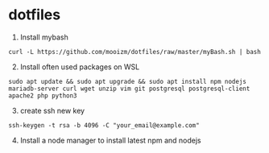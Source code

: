 # dotfiles

1) Install mybash 
```console
curl -L https://github.com/mooizm/dotfiles/raw/master/myBash.sh | bash
```

2) Install often used packages on WSL
```console
sudo apt update && sudo apt upgrade && sudo apt install npm nodejs mariadb-server curl wget unzip vim git postgresql postgresql-client apache2 php python3
```
3) create ssh new key

```console
ssh-keygen -t rsa -b 4096 -C "your_email@example.com"
```

4) Install a node manager to install latest npm and nodejs

